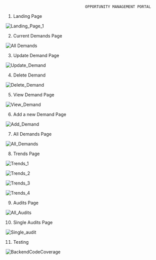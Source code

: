                                        OPPORTUNITY MANAGEMENT PORTAL
                                                                      
1. Landing Page

![Landing_Page_1](https://user-images.githubusercontent.com/38495344/117297210-93eadb80-ae93-11eb-964f-4f8c036e7e0d.PNG)


2. Current Demands Page

![All Demands](https://user-images.githubusercontent.com/38495344/117297338-b7ae2180-ae93-11eb-8d90-4d03f5fed61d.PNG)


3. Update Demand Page

![Update_Demand](https://user-images.githubusercontent.com/38495344/117297538-f9d76300-ae93-11eb-82fa-0d10e2618f95.PNG)


4. Delete Demand

![Delete_Demand](https://user-images.githubusercontent.com/38495344/117297623-12e01400-ae94-11eb-8ffa-81f46fda3b44.PNG)


5. View Demand Page

![View_Demand](https://user-images.githubusercontent.com/38495344/117297669-1d9aa900-ae94-11eb-9414-e33c3e381d9d.PNG)


6. Add a new Demand Page

![Add_Demand](https://user-images.githubusercontent.com/38495344/117297718-2a1f0180-ae94-11eb-873a-198691d7a09a.PNG)


7. All Demands Page

![All_Demands](https://user-images.githubusercontent.com/38495344/117297762-360ac380-ae94-11eb-8eb1-ec563d52aa2a.PNG)


8. Trends Page

![Trends_1](https://user-images.githubusercontent.com/38495344/117297979-7bc78c00-ae94-11eb-8253-802731f5f614.PNG)

![Trends_2](https://user-images.githubusercontent.com/38495344/117298003-808c4000-ae94-11eb-99a0-bfc6879e8ce6.PNG)

![Trends_3](https://user-images.githubusercontent.com/38495344/117298014-83873080-ae94-11eb-8fb1-2131df981116.PNG)

![Trends_4](https://user-images.githubusercontent.com/38495344/117298040-871ab780-ae94-11eb-83c4-ccf8d471b333.PNG)


9. Audits Page

![All_Audits](https://user-images.githubusercontent.com/38495344/117298156-aaddfd80-ae94-11eb-97b2-dc085f909db3.PNG)


10. Single Audits Page

![Single_audit](https://user-images.githubusercontent.com/38495344/117298249-c5b07200-ae94-11eb-86b4-6a45212f9866.PNG)


11. Testing                                                                      

![BackendCodeCoverage](https://user-images.githubusercontent.com/38495344/117298287-d234ca80-ae94-11eb-93cc-fe34e81640be.PNG)
